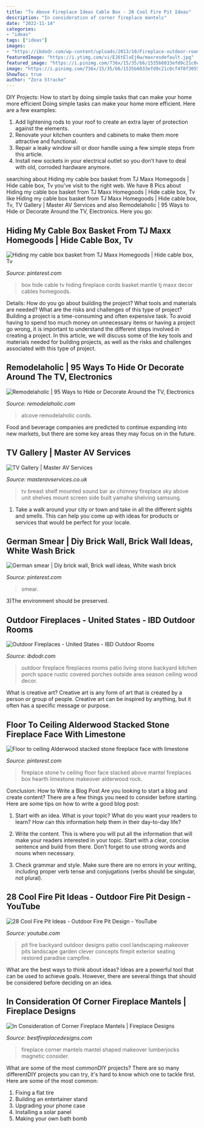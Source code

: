 ```yaml
---
title: "Tv Above Fireplace Ideas Cable Box - 28 Cool Fire Pit Ideas"
description: "In consideration of corner fireplace mantels"
date: "2022-11-14"
categories:
- "ideas"
tags: ["ideas"]
images:
- "https://ibdodr.com/wp-content/uploads/2013/10/Fireplace-outdoor-room-flagstone_full.jpeg"
featuredImage: "https://i.ytimg.com/vi/EJ6tElxEj6w/maxresdefault.jpg"
featured_image: "https://i.pinimg.com/736x/15/35/b6/1535b6033efd9c21c0cf4f8f30553fb3.jpg"
image: "https://i.pinimg.com/736x/15/35/b6/1535b6033efd9c21c0cf4f8f30553fb3.jpg"
ShowToc: true
author: "Zora Stracke"
---
```



DIY Projects: How to start by doing simple tasks that can make your home more efficient
Doing simple tasks can make your home more efficient. Here are a few examples:
1. Add lightening rods to your roof to create an extra layer of protection against the elements.
2. Renovate your kitchen counters and cabinets to make them more attractive and functional.
3. Repair a leaky window sill or door handle using a few simple steps from this article. 
4. Install new sockets in your electrical outlet so you don’t have to deal with old, corroded hardware anymore.

	

		
searching about Hiding my cable box basket from TJ Maxx Homegoods | Hide cable box, Tv you've visit to the right web. We have 8 Pics about Hiding my cable box basket from TJ Maxx Homegoods | Hide cable box, Tv like Hiding my cable box basket from TJ Maxx Homegoods | Hide cable box, Tv, TV Gallery | Master AV Services and also Remodelaholic | 95 Ways to Hide or Decorate Around the TV, Electronics. Here you go:
		
    
## Hiding My Cable Box Basket From TJ Maxx Homegoods | Hide Cable Box, Tv

<img loading=lazy src="https://i.pinimg.com/736x/ce/2c/58/ce2c58f0ca793ccaf8d0266713b191fd.jpg" onerror="this.onerror=null;this.src='https://tse4.mm.bing.net/th?id=OIP.KcHGECYjZv0nd919EfuXqAHaJ3&amp;pid=15.1';" alt="Hiding my cable box basket from TJ Maxx Homegoods | Hide cable box, Tv">

_Source: pinterest.com_

>box hide cable tv hiding fireplace cords basket mantle tj maxx decor cables homegoods. 

	

Details: How do you go about building the project? What tools and materials are needed? What are the risks and challenges of this type of project?
Building a project is a time-consuming and often expensive task. To avoid having to spend too much money on unnecessary items or having a project go wrong, it is important to understand the different steps involved in creating a project. In this article, we will discuss some of the key tools and materials needed for building projects, as well as the risks and challenges associated with this type of project.

    
## Remodelaholic | 95 Ways To Hide Or Decorate Around The TV, Electronics

<img loading=lazy src="https://i1.wp.com/www.remodelaholic.com/wp-content/uploads/2015/06/hidden-tv-nook-in-fireplace-shelving-unit-Our-Home-Notebook.jpg?ssl=1" onerror="this.onerror=null;this.src='https://tse2.mm.bing.net/th?id=OIP.JjBW1DFIeD9fv9PPhajl7QHaE2&amp;pid=15.1';" alt="Remodelaholic | 95 Ways to Hide or Decorate Around the TV, Electronics">

_Source: remodelaholic.com_

>alcove remodelaholic cords. 

	

Food and beverage companies are predicted to continue expanding into new markets, but there are some key areas they may focus on in the future.

    
## TV Gallery | Master AV Services

<img loading=lazy src="http://www.masteravservices.co.uk/wp-content/uploads/2012/04/panasonic-with-yamaha-sound-bar.jpg" onerror="this.onerror=null;this.src='https://tse2.mm.bing.net/th?id=OIP.Ho7Y5TshUJsfyZPMW_76BgHaGJ&amp;pid=15.1';" alt="TV Gallery | Master AV Services">

_Source: masteravservices.co.uk_

>tv breast shelf mounted sound bar av chimney fireplace sky above unit shelves mount screen side built yamaha shelving samsung. 

	

1. Take a walk around your city or town and take in all the different sights and smells. This can help you come up with ideas for products or services that would be perfect for your locale. 

    
## German Smear | Diy Brick Wall, Brick Wall Ideas, White Wash Brick

<img loading=lazy src="https://i.pinimg.com/736x/15/35/b6/1535b6033efd9c21c0cf4f8f30553fb3.jpg" onerror="this.onerror=null;this.src='https://tse2.mm.bing.net/th?id=OIP.3ssr6Q_52Qzs7lYh9RzUDwHaH9&amp;pid=15.1';" alt="German smear | Diy brick wall, Brick wall ideas, White wash brick">

_Source: pinterest.com_

>smear. 

	

3)The environment should be preserved. 

    
## Outdoor Fireplaces - United States - IBD Outdoor Rooms

<img loading=lazy src="https://ibdodr.com/wp-content/uploads/2013/10/Fireplace-outdoor-room-flagstone_full.jpeg" onerror="this.onerror=null;this.src='https://tse1.mm.bing.net/th?id=OIP.b7_K5wuGria-4ow3NsiYogHaG0&amp;pid=15.1';" alt="Outdoor Fireplaces - United States - IBD Outdoor Rooms">

_Source: ibdodr.com_

>outdoor fireplace fireplaces rooms patio living stone backyard kitchen porch space rustic covered porches outside area season ceiling wood decor. 

	

What is creative art?
Creative art is any form of art that is created by a person or group of people. Creative art can be inspired by anything, but it often has a specific message or purpose.

    
## Floor To Ceiling Alderwood Stacked Stone Fireplace Face With Limestone

<img loading=lazy src="https://i.pinimg.com/736x/a2/28/bd/a228bd59e7782b9b4f0139a03a488bc1.jpg" onerror="this.onerror=null;this.src='https://tse4.mm.bing.net/th?id=OIP.Vlk69P7F-oi7lLR7nbDdhgHaMY&amp;pid=15.1';" alt="Floor to ceiling Alderwood stacked stone fireplace face with limestone">

_Source: pinterest.com_

>fireplace stone tv ceiling floor face stacked above mantel fireplaces box hearth limestone makeover alderwood rock. 

	

Conclusion: How to Write a Blog Post
Are you looking to start a blog and create content? There are a few things you need to consider before starting. Here are some tips on how to write a good blog post:
1. Start with an idea. What is your topic? What do you want your readers to learn? How can this information help them in their day-to-day life?

2. Write the content. This is where you will put all the information that will make your readers interested in your topic. Start with a clear, concise sentence and build from there. Don’t forget to use strong words and nouns when necessary.

3. Check grammar and style. Make sure there are no errors in your writing, including proper verb tense and conjugations (verbs should be singular, not plural).

    
## 28 Cool Fire Pit Ideas - Outdoor Fire Pit Design - YouTube

<img loading=lazy src="https://i.ytimg.com/vi/EJ6tElxEj6w/maxresdefault.jpg" onerror="this.onerror=null;this.src='https://tse4.mm.bing.net/th?id=OIP.Aio7qaRHGkHJHlJ6cvwybAHaEK&amp;pid=15.1';" alt="28 Cool Fire Pit Ideas - Outdoor Fire Pit Design - YouTube">

_Source: youtube.com_

>pit fire backyard outdoor designs patio cool landscaping makeover pits landscape garden clever concepts firepit exterior seating restored paradise campfire. 

	

What are the best ways to think about ideas?
Ideas are a powerful tool that can be used to achieve goals. However, there are several things that should be considered before deciding on an idea.

    
## In Consideration Of Corner Fireplace Mantels | Fireplace Designs

<img loading=lazy src="http://bestfireplacedesigns.com/wp-content/uploads/2016/04/corner-fireplace-mantels-gas.jpg" onerror="this.onerror=null;this.src='https://tse3.mm.bing.net/th?id=OIP.E9C0hbBsJQ5k32eDdjaeAgHaFl&amp;pid=15.1';" alt="In Consideration of Corner Fireplace Mantels | Fireplace Designs">

_Source: bestfireplacedesigns.com_

>fireplace corner mantels mantel shaped makeover lumberjocks magnetic consider. 

	

What are some of the most commonDIY projects?
There are so many differentDIY projects you can try, it's hard to know which one to tackle first. Here are some of the most common: 
1. Fixing a flat tire 
2. Building an entertainer stand 
3. Upgrading your phone case 
4. Installing a solar panel 
5. Making your own bath bomb 

